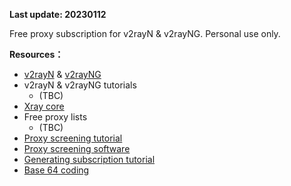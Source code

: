 **Last update: 20230112**

Free proxy subscription for v2rayN & v2rayNG. Personal use only.

**Resources：**
+ [v2rayN](https://github.com/2dust/v2rayN) & [v2rayNG](https://github.com/2dust/v2rayNG)
+ v2rayN & v2rayNG tutorials
  + (TBC)
+ [Xray core](https://github.com/XTLS/Xray-core)
+ Free proxy lists
  + (TBC)
+ [Proxy screening tutorial](https://bulianglin.com/archives/nodescatch.html)
+ [Proxy screening software](https://github.com/bulianglin/demo)
+ [Generating subscription tutorial](https://blog.csdn.net/yulupaopao/article/details/115077709)
+ [Base 64 coding](https://tool.oschina.net/encrypt?type=3)

